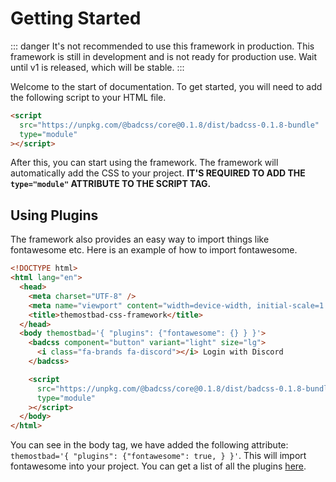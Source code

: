 # Getting Started

::: danger
It's not recommended to use this framework in production. This framework is still in development and is not ready for production use. Wait until v1 is released, which will be stable.
:::

Welcome to the start of documentation. To get started, you will need to add the following script to your HTML file.

```html
<script
  src="https://unpkg.com/@badcss/core@0.1.8/dist/badcss-0.1.8-bundle"
  type="module"
></script>
```

After this, you can start using the framework. The framework will automatically add the CSS to your project. **IT'S REQUIRED TO ADD THE `type="module"` ATTRIBUTE TO THE SCRIPT TAG.**

## Using Plugins

The framework also provides an easy way to import things like fontawesome etc. Here is an example of how to import fontawesome.

```html
<!DOCTYPE html>
<html lang="en">
  <head>
    <meta charset="UTF-8" />
    <meta name="viewport" content="width=device-width, initial-scale=1.0" />
    <title>themostbad-css-framework</title>
  </head>
  <body themostbad='{ "plugins": {"fontawesome": {} } }'>
    <badcss component="button" variant="light" size="lg">
      <i class="fa-brands fa-discord"></i> Login with Discord
    </badcss>

    <script
      src="https://unpkg.com/@badcss/core@0.1.8/dist/badcss-0.1.8-bundle"
      type="module"
    ></script>
  </body>
</html>
```

You can see in the body tag, we have added the following attribute: `themostbad='{ "plugins": {"fontawesome": true, } }'`. This will import fontawesome into your project. You can get a list of all the plugins [here](/plugins).

